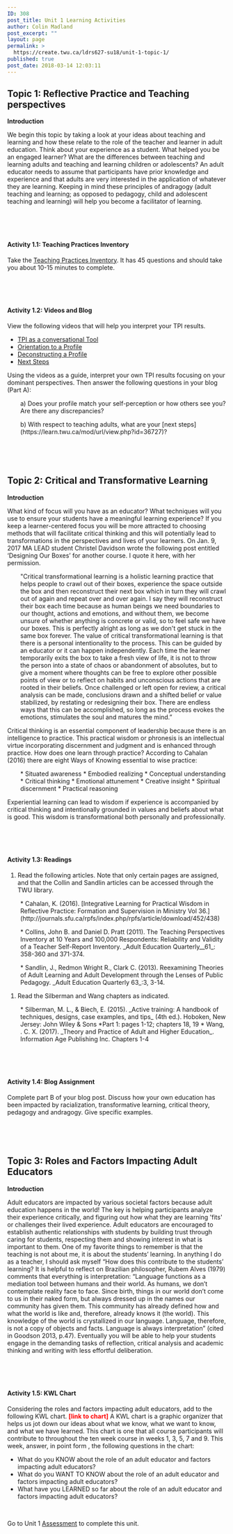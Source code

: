 ```yaml
---
ID: 308
post_title: Unit 1 Learning Activities
author: Colin Madland
post_excerpt: ""
layout: page
permalink: >
  https://create.twu.ca/ldrs627-su18/unit-1-topic-1/
published: true
post_date: 2018-03-14 12:03:11
---
```

<h2>Topic 1: Reflective Practice and Teaching perspectives</h2>

<strong>Introduction</strong>

We begin this topic by taking a look at your ideas about teaching and learning and how these relate to the role of the teacher and learner in adult education. Think about your experience as a student. What helped you be an engaged learner? What are the differences between teaching and learning adults and teaching and learning children or adolescents? An adult educator needs to assume that participants have prior knowledge and experience and that adults are very interested in the application of whatever they are learning. Keeping in mind these principles of andragogy (adult teaching and learning; as opposed to pedagogy, child and adolescent teaching and learning) will help you become a facilitator of learning.

&nbsp;

&nbsp;

<h4>Activity 1.1: Teaching Practices Inventory</h4>

Take the <a href="http://www.teachingperspectives.com/tpi/">Teaching Practices Inventory</a>. It has 45 questions and should take you about 10-15 minutes to complete.

&nbsp;

&nbsp;

<h4>Activity 1.2: Videos and Blog</h4>

View the following videos that will help you interpret your TPI results.

<ul>
<li><a href="http://youtu.be/9GN7nN6YnXg">TPI as a conversational Tool</a></li>
<li><a href="http://youtu.be/1oz1oPE34OM">Orientation to a Profile</a></li>
<li><a href="http://youtu.be/EHy76iHn3Ls">Deconstructing a Profile</a></li>
<li><a href="http://youtu.be/4IB7OhP6k28">Next Steps</a></li>
</ul>

Using the videos as a guide, interpret your own TPI results focusing on your dominant perspectives. Then answer the following questions in your blog (Part A):

<p style="padding-left: 30px">a) Does your profile match your self-perception or how others see you? Are there any discrepancies?</p>

<p style="padding-left: 30px">b) With respect to teaching adults, what are your [next steps](https://learn.twu.ca/mod/url/view.php?id=36727)?</p>

&nbsp;

&nbsp;

<h2>Topic 2: Critical and Transformative Learning</h2>

<strong>Introduction</strong>

What kind of focus will you have as an educator? What techniques will you use to ensure your students have a meaningful learning experience? If you keep a learner-centered focus you will be more attracted to choosing methods that will facilitate critical thinking and this will potentially lead to transformations in the perspectives and lives of your learners. On Jan. 9, 2017 MA LEAD student Christel Davidson wrote the following post entitled ‘Designing Our Boxes’ for another course. I quote it here, with her permission.

<p style="padding-left: 30px">"Critical transformational learning is a holistic learning practice that helps people to crawl out of their boxes, experience the space outside the box and then reconstruct their next box which in turn they will crawl out of again and repeat over and over again. I say they will reconstruct their box each time because as human beings we need boundaries to our thought, actions and emotions, and without them, we become unsure of whether anything is concrete or valid, so to feel safe we have our boxes. This is perfectly alright as long as we don't get stuck in the same box forever. The value of critical transformational learning is that there is a personal intentionality to the process. This can be guided by an educator or it can happen independently. Each time the learner temporarily exits the box to take a fresh view of life, it is not to throw the person into a state of chaos or abandonment of absolutes, but to give a moment where thoughts can be free to explore other possible points of view or to reflect on habits and unconscious actions that are rooted in their beliefs. Once challenged or left open for review, a critical analysis can be made, conclusions drawn and a shifted belief or value stabilized, by restating or redesigning their box. There are endless ways that this can be accomplished, so long as the process evokes the emotions, stimulates the soul and matures the mind.”</p>

Critical thinking is an essential component of leadership because there is an intelligence to practice. This practical wisdom or phronesis is an intellectual virtue incorporating discernment and judgment and is enhanced through practice. How does one learn through practice? According to Cahalan (2016) there are eight Ways of Knowing essential to wise practice:

<p style="padding-left: 30px">* Situated awareness
* Embodied realizing
* Conceptual understanding
* Critical thinking
* Emotional attunement
* Creative insight
* Spiritual discernment
* Practical reasoning</p>

Experiential learning can lead to wisdom if experience is accompanied by critical thinking and intentionally grounded in values and beliefs about what is good. This wisdom is transformational both personally and professionally.

&nbsp;

&nbsp;

<h4>Activity 1.3: Readings</h4>

<ol>
<li>Read the following articles. Note that only certain pages are assigned, and that the Collin and Sandlin articles can be accessed through the TWU library.</li>
</ol>

<p style="padding-left: 30px">* Cahalan, K. (2016). [Integrative Learning for Practical Wisdom in Reflective Practice: Formation and Supervision in Ministry Vol 36.](http://journals.sfu.ca/rpfs/index.php/rpfs/article/download/452/438)</p>

<p style="padding-left: 30px">* Collins, John B. and Daniel D. Pratt (2011). The Teaching Perspectives Inventory at 10 Years and 100,000 Respondents: Reliability and Validity of a Teacher Self-Report Inventory. _Adult Education Quarterly__61_: 358-360 and 371-374.</p>

<p style="padding-left: 30px">* Sandlin, J., Redmon Wright R., Clark C. (2013). Reexamining Theories of Adult Learning and Adult Development through the Lenses of Public Pedagogy. _Adult Education Quarterly 63_:3, 3-14.</p>

<p style="padding-left: 30px"></p>

<ol>
<li>Read the Silberman and Wang chapters as indicated.</li>
</ol>

<p style="padding-left: 30px">* Silberman, M. L., &amp; Biech, E. (2015). _Active training: A handbook of techniques, designs, case examples, and tips_ (4th ed.). Hoboken, New Jersey: John Wiley &amp; Sons *Part 1: pages 1-12; chapters 18, 19
* Wang, . C. X. (2017). _Theory and Practice of Adult and Higher Education_. Information Age Publishing Inc. Chapters 1-4</p>

&nbsp;

&nbsp;

<h4>Activity 1.4: Blog Assignment</h4>

Complete part B of your blog post. Discuss how your own education has been impacted by racialization, transformative learning, critical theory, pedagogy and andragogy. Give specific examples.

&nbsp;

&nbsp;

<h2>Topic 3: Roles and Factors Impacting Adult Educators</h2>

<strong>Introduction</strong>

Adult educators are impacted by various societal factors because adult education happens in the world! The key is helping participants analyze their experience critically, and figuring out how what they are learning 'fits' or challenges their lived experience. Adult educators are encouraged to establish authentic relationships with students by building trust through caring for students, respecting them and showing interest in what is important to them. One of my favorite things to remember is that the teaching is not about me, it is about the students’ learning. In anything I do as a teacher, I should ask myself “How does this contribute to the students’ learning? It is helpful to reflect on Brazilian philosopher, Rubem Alves (1979) comments that everything is interpretation: “Language functions as a mediation tool between humans and their world. As humans, we don’t contemplate reality face to face. Since birth, things in our world don’t come to us in their naked form, but always dressed up in the names our community has given them. This community has already defined how and what the world is like and, therefore, already knows it (the world). This knowledge of the world is crystallized in our language. Language, therefore, is not a copy of objects and facts. Language is always interpretation” (cited in Goodson 2013, p.47). Eventually you will be able to help your students engage in the demanding tasks of reflection, critical analysis and academic thinking and writing with less effortful deliberation.

&nbsp;

&nbsp;

<h4>Activity 1.5: KWL Chart</h4>

Considering the roles and factors impacting adult educators, add to the following KWL chart. <span style="color: #ff0000"><strong>[link to chart]</strong> </span>A KWL chart is a graphic organizer that helps us jot down our ideas about what we know, what we want to know, and what we have learned. This chart is one that all course participants will contribute to throughout the ten week course in weeks 1, 3, 5, 7 and 9. This week, answer, in point form , the following questions in the chart:

<ul>
    <li>What do you KNOW about the role of an adult educator and factors impacting adult educators?</li>
    <li>What do you WANT TO KNOW about the role of an adult educator and factors impacting adult educators?</li>
    <li>What have you LEARNED so far about the role of an adult educator and factors impacting adult educators?</li>
</ul>

&nbsp;

Go to Unit 1 <a href="https://create.twu.ca/ldrs627-su18/unit-1-topic-2/">Assessment</a> to complete this unit.